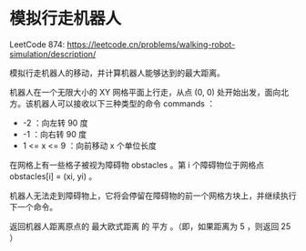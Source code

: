 # 模拟行走机器人

LeetCode 874: <https://leetcode.cn/problems/walking-robot-simulation/description/>

模拟行走机器人的移动，并计算机器人能够达到的最大距离。

机器人在一个无限大小的 XY 网格平面上行走，从点 (0, 0) 处开始出发，面向北方。该机器人可以接收以下三种类型的命令 commands ：

- -2 ：向左转 90 度
- -1 ：向右转 90 度
- 1 <= x <= 9 ：向前移动 x 个单位长度

在网格上有一些格子被视为障碍物 obstacles 。第 i 个障碍物位于网格点  obstacles[i] = (xi, yi) 。

机器人无法走到障碍物上，它将会停留在障碍物的前一个网格方块上，并继续执行下一个命令。

返回机器人距离原点的 最大欧式距离 的 平方 。（即，如果距离为 5 ，则返回 25 ）

